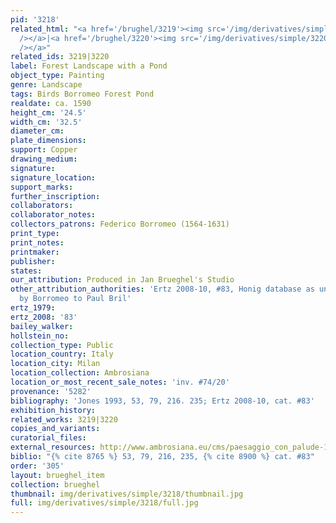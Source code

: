 ```yaml
---
pid: '3218'
related_html: "<a href='/brughel/3219'><img src='/img/derivatives/simple/3219/thumbnail.jpg'
  /></a>|<a href='/brughel/3220'><img src='/img/derivatives/simple/3220/thumbnail.jpg'
  /></a>"
related_ids: 3219|3220
label: Forest Landscape with a Pond
object_type: Painting
genre: Landscape
tags: Birds Borromeo Forest Pond
realdate: ca. 1590
height_cm: '24.5'
width_cm: '32.5'
diameter_cm: 
plate_dimensions: 
support: Copper
drawing_medium: 
signature: 
signature_location: 
support_marks: 
further_inscription: 
collaborators: 
collaborator_notes: 
collectors_patrons: Federico Borromeo (1564-1631)
print_type: 
print_notes: 
printmaker: 
publisher: 
states: 
our_attribution: Produced in Jan Brueghel's Studio
other_attribution_authorities: 'Ertz 2008-10, #83, Honig database as uncertain, Attributed
  by Borromeo to Paul Bril'
ertz_1979: 
ertz_2008: '83'
bailey_walker: 
hollstein_no: 
collection_type: Public
location_country: Italy
location_city: Milan
location_collection: Ambrosiana
location_or_most_recent_sale_notes: 'inv. #74/20'
provenance: '5282'
bibliography: 'Jones 1993, 53, 79, 216. 235; Ertz 2008-10, cat. #83'
exhibition_history: 
related_works: 3219|3220
copies_and_variants: 
curatorial_files: 
external_resources: http://www.ambrosiana.eu/cms/paesaggio_con_palude-1581.html
biblio: "{% cite 8765 %} 53, 79, 216, 235, {% cite 8900 %} cat. #83"
order: '305'
layout: brueghel_item
collection: brueghel
thumbnail: img/derivatives/simple/3218/thumbnail.jpg
full: img/derivatives/simple/3218/full.jpg
---
```

